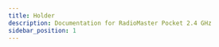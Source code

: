 ```yaml
---
title: Holder
description: Documentation for RadioMaster Pocket 2.4 GHz
sidebar_position: 1
---
```

